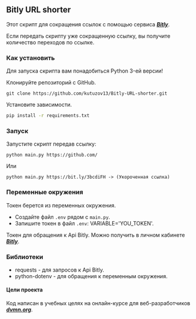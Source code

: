 ## Bitly URL shorter

Этот скрипт для сокращения ссылок с помощью сервиса ***[Bitly](https://bitly.com/)***.

Если передать скрипту уже сокращенную ссылку, вы получите количество переходов по ссылке.

### Как установить
Для запуска скрипта вам понадобиться Python 3-ей версии!

Клонируйте репозиторий с GitHub.
```
git clone https://github.com/kutuzov13/Bitly-URL-shorter.git
```
Установите зависимости.
```cmd
pip install -r requirements.txt
```
### Запуск
Запустите скрипт передав ссылку:
```
python main.py https://github.com/
```
Или
```
python main.py https://bit.ly/3bcdiFH -> (Укороченная ссылка)
```


### Переменные окружения
Токен берется из переменных окружения.
- Создайте файл ```.env``` рядом с ```main.py```.
- Запишите токен в файл ```.env```: VARIABLE='YOU_TOKEN'.

Токен для обращения к Api Bitly. Можно получить в личном кабинете ***[Bitly](https://bitly.com/)***.

### Библиотеки
- requests - для запросов к Api Bitly.
- python-dotenv - для обращения к переменным окружения.

#### Цели проекта
Код написан в учебных целях на онлайн-курсе для веб-разработчиков ***[dvmn.org](https://dvmn.org/modules/)***.
